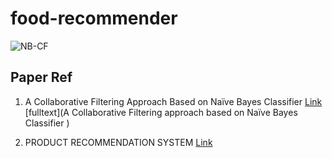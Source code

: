 # food-recommender

![NB-CF](https://ieeexplore.ieee.org/ielx7/6287639/8600701/8787761/graphical_abstract/access-gagraphic-2933048.jpg)

## Paper Ref
1. A Collaborative Filtering Approach Based on Naïve Bayes Classifier
[Link](https://ieeexplore.ieee.org/document/8787761)
[fulltext](A Collaborative Filtering approach based
on Naïve Bayes Classifier )

2. PRODUCT RECOMMENDATION SYSTEM
[Link](https://github.com/chetanborse007/Product-Recommendation-System)
